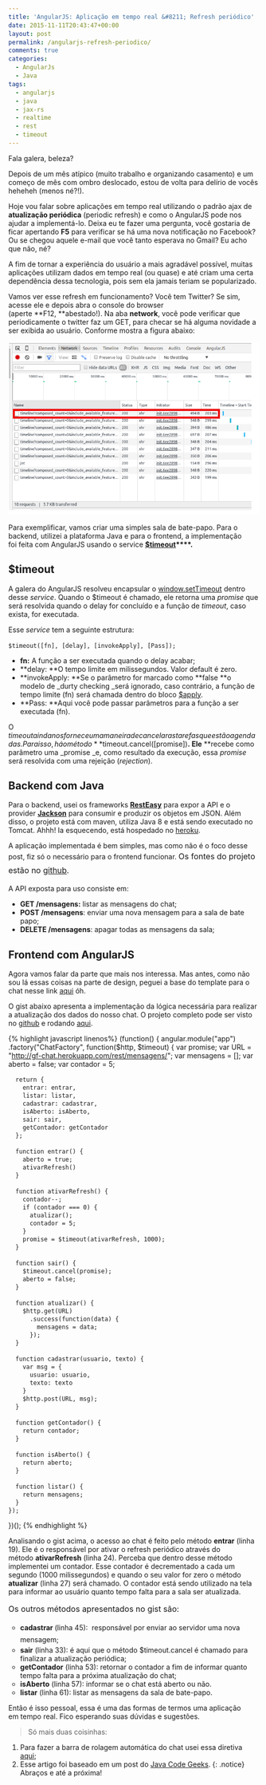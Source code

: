 ```yaml
---
title: 'AngularJS: Aplicação em tempo real &#8211; Refresh periódico'
date: 2015-11-11T20:43:47+00:00
layout: post
permalink: /angularjs-refresh-periodico/
comments: true
categories:
  - AngularJs
  - Java
tags:
  - angularjs
  - java
  - jax-rs
  - realtime
  - rest
  - timeout
---
```

Fala galera, beleza?

Depois de um mês atípico (muito trabalho e organizando casamento) e um começo de mês com ombro deslocado, estou de volta para delírio de vocês heheheh (menos né?!).

Hoje vou falar sobre aplicações em tempo real utilizando o padrão ajax de **atualização periódica** (periodic refresh) e como o AngularJS pode nos ajudar a implementá-lo. Deixa eu te fazer uma pergunta, você gostaria de ficar apertando **F5** para verificar se há uma nova notificação no Facebook? Ou se chegou aquele e-mail que você tanto esperava no Gmail? Eu acho que não, né?

A fim de tornar a experiência do usuário a mais agradável possível, muitas aplicações utilizam dados em tempo real (ou quase) e até criam uma certa dependência dessa tecnologia, pois sem ela jamais teriam se popularizado.
  
<!--more-->

Vamos ver esse refresh em funcionamento? Você tem Twitter? Se sim, acesse ele e depois abra o console do browser (aperte **F12, **abestado!). Na aba **network**, você pode verificar que periodicamente o twitter faz um GET, para checar se há alguma novidade a ser exibida ao usuário. Conforme mostra a figura abaixo:

![Twiter Console](/img/twitter_console1.png)

Para exemplificar, vamos criar uma simples sala de bate-papo. Para o backend, utilizei a plataforma Java e para o frontend, a implementação foi feita com AngularJS usando o service **<a href="https://docs.angularjs.org/api/ng/service/$timeout" target="_blank">$timeout</a>****.**

## $timeout

A galera do AngularJS resolveu encapsular o <span class="symple-highlight symple-highlight-gray "><a href="http://www.w3schools.com/jsref/met_win_settimeout.asp" target="_blank">window.setTimeout</a></span> dentro desse _service_. Quando o $timeout é chamado, ele retorna uma _promise_ que será resolvida quando o delay for concluído e a função de _timeout_, caso exista, for executada.

Esse _service_ tem a seguinte estrutura:

`$timeout([fn], [delay], [invokeApply], [Pass]);`

  * **fn:** A função a ser executada quando o delay acabar;
  * **delay: **O tempo limite em milissegundos. Valor default é zero.
  * **invokeApply: **Se o parâmetro for marcado como **false **o modelo de _durty checking _será ignorado, caso contrário, a função de tempo limite (fn) será chamada dentro do bloco <a href="https://docs.angularjs.org/api/ng/type/$rootScope.Scope#$apply" target="_blank">$apply</a>.
  * **Pass: **Aqui você pode passar parâmetros para a função a ser executada (fn).

O $timeout ainda nos fornece uma maneira de cancelar as tarefas que estão agendadas. Para isso, há o método **$timeout.cancel([promise])**. Ele** **recebe como parâmetro uma _promise _e, como resultado da execução, essa _promise_ será resolvida com uma rejeição (_rejection_).

## Backend com Java

Para o backend, usei os frameworks **<a href="http://resteasy.jboss.org/" target="_blank">RestEasy</a>** para expor a API e o provider <a href="https://docs.jboss.org/resteasy/docs/3.0.13.Final/userguide/html_single/#json" target="_blank"><strong>Jackson</strong></a> para consumir e produzir os objetos em JSON. Além disso, o projeto está com maven, utiliza Java 8 e está sendo executado no Tomcat. Ahhh! Ia esquecendo, está hospedado no <a href="http://heroku.com" target="_blank">heroku</a>.

A aplicação implementada é bem simples, mas como não é o foco desse post, fiz só o necessário para o frontend funcionar. <span style="line-height: 1.71429; font-size: 1rem;">Os fontes do projeto estão no </span><a style="line-height: 1.71429; font-size: 1rem;" href="https://github.com/gabrielfeitosa/blog_exemplos/tree/master/java/chat" target="_blank">github</a><span style="line-height: 1.71429; font-size: 1rem;">.</span>

A API exposta para uso consiste em:

  * **GET /mensagens:** listar as mensagens do chat;
  * **POST /mensagens**: enviar uma nova mensagem para a sala de bate papo;
  * **DELETE /mensagens**: apagar todas as mensagens da sala;

## Frontend com AngularJS

Agora vamos falar da parte que mais nos interessa. Mas antes, como não sou lá essas coisas na parte de design, peguei a base do template para o chat nesse link <a href="http://bootsnipp.com/snippets/featured/chat" target="_blank">aqui</a> óh.

O gist abaixo apresenta a implementação da lógica necessária para realizar a atualização dos dados do nosso chat. O projeto completo pode ser visto no <a href="https://github.com/gabrielfeitosa/blog_exemplos/tree/master/angularjs/periodic_refresh" target="_blank">github</a> e rodando <a href="https://gabrielfeitosa.github.io/exemplos/angularjs/periodic_refresh/" target="_blank">aqui</a>.

{% highlight javascript linenos%}
(function() {
   angular.module("app")
    .factory("ChatFactory", function($http, $timeout) {
      var promise;
      var URL = "http://gf-chat.herokuapp.com/rest/mensagens/";
      var mensagens = [];
      var aberto = false;
      var contador = 5;

      return {
        entrar: entrar,
        listar: listar,
        cadastrar: cadastrar,
        isAberto: isAberto,
        sair: sair,
        getContador: getContador
      };

      function entrar() {
        aberto = true;
        ativarRefresh()
      }

      function ativarRefresh() {
        contador--;
        if (contador === 0) {
          atualizar();
          contador = 5;
        }
        promise = $timeout(ativarRefresh, 1000);
      }

      function sair() {
        $timeout.cancel(promise);
        aberto = false;
      }

      function atualizar() {
        $http.get(URL)
          .success(function(data) {
            mensagens = data;
          });
      }

      function cadastrar(usuario, texto) {
        var msg = {
          usuario: usuario,
          texto: texto
        }
        $http.post(URL, msg);
      }

      function getContador() {
        return contador;
      }

      function isAberto() {
        return aberto;
      }

      function listar() {
        return mensagens;
      }
    });

})();
{% endhighlight %}

Analisando o gist acima, o acesso ao chat é feito pelo método **entrar** (linha 19). Ele é o responsável por ativar o refresh periódico através do método **ativarRefresh** (linha 24). Perceba que dentro desse método implementei um contador. Esse contador é decrementado a cada um segundo (1000 milissegundos) e quando o seu valor for zero o método **atualizar** (linha 27) será chamado. O contador está sendo utilizado na tela para informar ao usuário quanto tempo falta para a sala ser atualizada.

<span style="line-height: 24.0001px; font-size: 1rem;">Os outros métodos </span><span style="line-height: 24.0001px; font-size: 1rem;">apresentados no gist são</span><span style="line-height: 24.0001px; font-size: 1rem;">:</span>

<ul style="list-style-type: circle;">
  <li>
    <span style="line-height: 24.0001px;"><strong>cadastrar </strong>(linha 45):  responsável por enviar ao servidor uma nova mensagem;</span>
  </li>
  <li>
    <strong>sair</strong> (linha 33): é aqui que o método $timeout.cancel é chamado para finalizar a atualização periódica;
  </li>
  <li>
    <strong>getContador</strong> (linha 53): retornar o contador a fim de informar quanto tempo falta para a próxima atualização do chat;
  </li>
  <li>
    <strong>isAberto</strong> (linha 57): informar se o chat está aberto ou não.
  </li>
  <li>
    <strong>listar</strong> (linha 61): listar as mensagens da sala de bate-papo.
  </li>
</ul>

Então é isso pessoal, essa é uma das formas de termos uma aplicação em tempo real. Fico esperando suas dúvidas e sugestões.

> Só mais duas coisinhas:
 1. Para fazer a barra de rolagem automática do chat usei essa diretiva <a href="https://github.com/Luegg/angularjs-scroll-glue" target="_blank">aqui</a>;
   2. Esse artigo foi baseado em um post do <a href="http://examples.javacodegeeks.com/core-java/real-time-applications-angularjs-java-part-1" target="_blank">Java Code Geeks</a>.
{: .notice}
Abraços e até a próxima!
